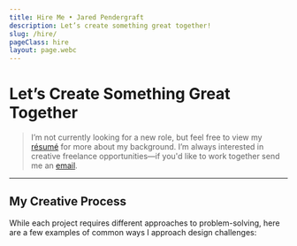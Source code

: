 ```yaml
---
title: Hire Me • Jared Pendergraft
description: Let’s create something great together!
slug: /hire/
pageClass: hire
layout: page.webc
---
```


# Let’s Create Something Great Together

> I’m not currently looking for a new role, but feel free to view my [résumé](/hire/me/) for more about my background. I’m always interested in creative freelance opportunities—if you'd like to work together send me an [email](mailto:hello@jaredpendergraft.com).

---

## My Creative Process

While each project requires different approaches to problem-solving, here are a few examples of common ways I approach design challenges:

<process webc:for="process of this.processes" :processimage="process.img" :processlabel="process.label"
  :processdescription="process.description" webc:nokeep></process>
